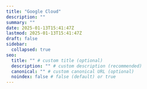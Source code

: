 ```yaml
---
title: "Google Cloud"
description: ""
summary: ""
date: 2025-01-13T15:41:47Z
lastmod: 2025-01-13T15:41:47Z
draft: false
sidebar:
  collapsed: true
seo:
  title: "" # custom title (optional)
  description: "" # custom description (recommended)
  canonical: "" # custom canonical URL (optional)
  noindex: false # false (default) or true
---
```

